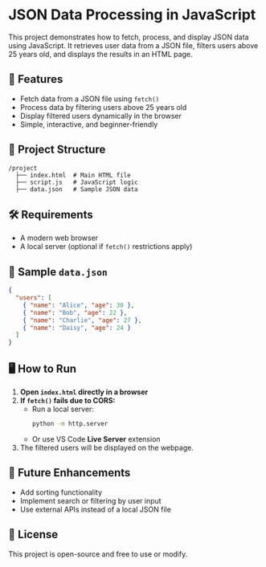 # JSON Data Processing in JavaScript

This project demonstrates how to fetch, process, and display JSON data using JavaScript. It retrieves user data from a JSON file, filters users above 25 years old, and displays the results in an HTML page.

## 🚀 Features

- Fetch data from a JSON file using `fetch()`
- Process data by filtering users above 25 years old
- Display filtered users dynamically in the browser
- Simple, interactive, and beginner-friendly

## 📂 Project Structure

```
/project
  ├── index.html  # Main HTML file
  ├── script.js   # JavaScript logic
  ├── data.json   # Sample JSON data
```

## 🛠 Requirements

- A modern web browser
- A local server (optional if `fetch()` restrictions apply)

## 📄 Sample `data.json`

```json
{
  "users": [
    { "name": "Alice", "age": 30 },
    { "name": "Bob", "age": 22 },
    { "name": "Charlie", "age": 27 },
    { "name": "Daisy", "age": 24 }
  ]
}
```

## 🖥️ How to Run

1. **Open `index.html` directly in a browser**
2. **If `fetch()` fails due to CORS:**
   - Run a local server:
     ```bash
     python -m http.server
     ```
   - Or use VS Code **Live Server** extension
3. The filtered users will be displayed on the webpage.

## 🎯 Future Enhancements

- Add sorting functionality
- Implement search or filtering by user input
- Use external APIs instead of a local JSON file

## 📜 License

This project is open-source and free to use or modify.

